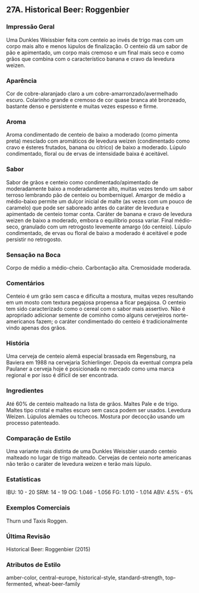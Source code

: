 ## 27A. Historical Beer: Roggenbier

### Impressão Geral

Uma Dunkles Weissbier feita com centeio ao invés de trigo mas com um corpo mais alto e menos lúpulos de finalização. O centeio dá um sabor de pão e apimentado, um corpo mais cremoso e um final mais seco e como grãos que combina com o característico banana e cravo da levedura weizen.

### Aparência

Cor de cobre-alaranjado claro a um cobre-amarronzado/avermelhado escuro. Colarinho grande e cremoso de cor quase branca até bronzeado, bastante denso e persistente e muitas vezes espesso e firme.

### Aroma

Aroma condimentado de centeio de baixo a moderado (como pimenta preta) mesclado com aromáticos de levedura weizen (condimentado como cravo e ésteres frutados, banana ou cítrico) de baixo a moderado. Lúpulo condimentado, floral ou de ervas de intensidade baixa é aceitável.

### Sabor

Sabor de grãos e centeio como condimentado/apimentado de moderadamente baixo a moderadamente alto, muitas vezes tendo um sabor terroso lembrando pão de centeio ou bomberníquel. Amargor de médio a médio-baixo permite um dulçor inicial de malte (as vezes com um pouco de caramelo) que pode ser saboreado antes do caráter de levedura e apimentado de centeio tomar conta. Caráter de banana e cravo de levedura weizen de baixo a moderado, embora o equilíbrio possa variar. Final médio-seco, granulado com um retrogosto levemente amargo (do centeio). Lúpulo condimentado, de ervas ou floral de baixo a moderado é aceitável e pode persistir no retrogosto.

### Sensação na Boca

Corpo de médio a médio-cheio. Carbontação alta. Cremosidade moderada.

### Comentários

Centeio é um grão sem casca e dificulta a mostura, muitas vezes resultando em um mosto com textura pegajosa propensa a ficar pegajosa. O centeio tem sido caracterizado como o cereal com o sabor mais assertivo. Não é apropriado adicionar semente de cominho como alguns cervejeiros norte-americanos fazem; o caráter condimentado do centeio é tradicionalmente vindo apenas dos grãos.

### História

Uma cerveja de centeio alemã especial brassada em Regensburg, na Baviera em 1988 na cervejaria Schierlinger. Depois da eventual compra pela Paulaner a cerveja hoje é posicionada no mercado como uma marca regional e por isso é difícil de ser encontrada.

### Ingredientes

Até 60% de centeio malteado na lista de grãos. Maltes Pale e de trigo. Maltes tipo cristal e maltes escuro sem casca podem ser usados. Levedura Weizen. Lúpulos alemães ou tchecos. Mostura por decocção usando um processo patenteado.

### Comparação de Estilo

Uma variante mais distinta de uma Dunkles Weissbier usando centeio malteado no lugar de trigo malteado. Cervejas de centeio norte americanas não terão o caráter de levedura weizen e terão mais lúpulo.

### Estatísticas

IBU: 10 - 20
SRM: 14 - 19
OG: 1.046 - 1.056
FG: 1.010 - 1.014
ABV: 4.5% - 6%

### Exemplos Comerciais

Thurn und Taxis Roggen.

### Última Revisão

Historical Beer: Roggenbier (2015)

### Atributos de Estilo

amber-color, central-europe, historical-style, standard-strength, top-fermented, wheat-beer-family